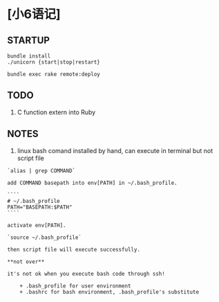 # [小6语记]

## STARTUP 

````
bundle install
./unicorn {start|stop|restart}

bundle exec rake remote:deploy
````

## TODO

  1. C function extern into Ruby

## NOTES

  1. linux bash comand installed by hand, can execute in terminal but not script file

    `alias | grep COMMAND`

    add COMMAND basepath into env[PATH] in ~/.bash_profile.

    ````
    # ~/.bash_profile
    PATH="BASEPATH:$PATH"
    ````
    
    activate env[PATH].

    `source ~/.bash_profile`

    then script file will execute successfully.

    **not over**

    it's not ok when you execute bash code through ssh!

        + .bash_profile for user environment
        + .bashrc for bash environment, .bash_profile's substitute
      
